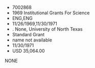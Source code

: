 * 7002868
* 1969 Institutional Grants For Science
* ENG,ENG
* 11/26/1969,11/30/1971
*  . None, University of North Texas
* Standard Grant
*   name not available
* 11/30/1971
* USD 35,064.00

NONE